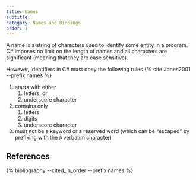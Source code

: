 ```yaml
---
title: Names
subtitle:
category: Names and Bindings
order: 1
---
```


A name is a string of characters used to identify some entity in a program. C# imposes no limit on the length of names and all characters are significant (meaning that they are case sensitive).

However, identifiers in C# must obey the following rules {% cite Jones2001 --prefix names %}

1. starts with either
    1. letters, or
    1. underscore character
1. contains only
    1. letters
    1. digits
    1. underscore character
1. must not be a keyword or a reserved word (which can be “escaped” by prefixing with the `@` verbatim character)

## References

{% bibliography --cited_in_order --prefix names %}
